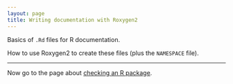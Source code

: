 ```yaml
---
layout: page
title: Writing documentation with Roxygen2
---
```


Basics of `.Rd` files for R documentation.

How to use Roxygen2 to create these files (plus the `NAMESPACE` file).

---

Now go to the page about [checking an R package](check.html).
